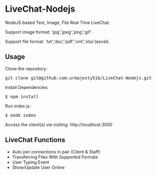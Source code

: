 # LiveChat-Nodejs
NodeJS based Text, Image, File Real Time LiveChat.

Support image format: 'jpg','jpeg','png','gif'.

Support file format: 'txt','doc','pdf','xml','xlsx'(excel).

<h2>Usage</h2>

Clone the repository:
<pre>git clone git@github.com:urmajesty516/LiveChat-Nodejs.git</pre>

Install Dependencies:
<pre>$ npm install</pre>

Run index.js:
<pre>$ node index</pre>

Access the client(s) via visiting: http://localhost:3000

<h2>LiveChat Functions</h2>

<ul>
  <li>Auto join connections in pair (Client & Staff)</li>
  <li>Transferring Files With Supported Formats</li>
  <li>User Typing Event</li>
  <li>Show/Update User Online</li>
</ul>
